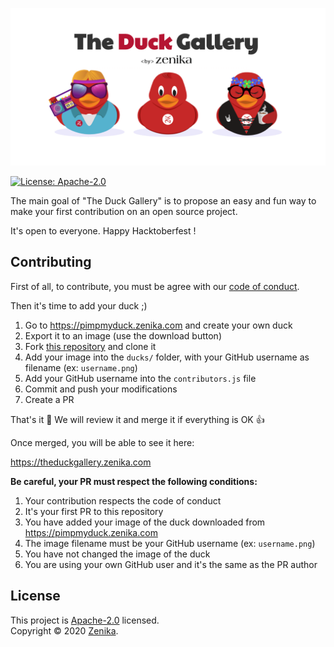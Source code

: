![The Duck Gallery](./assets/social-share.png)

[![License: Apache-2.0](https://img.shields.io/github/license/zenika-open-source/my-zenikanard)](./.github/LICENSE.md)

The main goal of "The Duck Gallery" is to propose an easy and fun way to make your first contribution on an open source project.

It's open to everyone. Happy Hacktoberfest !


## Contributing

First of all, to contribute, you must be agree with our [code of conduct](./.github/CODE_OF_CONDUCT.md).

Then it's time to add your duck ;)

1. Go to https://pimpmyduck.zenika.com and create your own duck
2. Export it to an image (use the download button)
3. Fork [this repository](https://github.com/zenika-open-source/the-duck-gallery) and clone it
4. Add your image into the `ducks/` folder, with your GitHub username as filename (ex: `username.png`)
5. Add your GitHub username into the `contributors.js` file
6. Commit and push your modifications
7. Create a PR

That's it :tada: We will review it and merge it if everything is OK :+1:

Once merged, you will be able to see it here:

https://theduckgallery.zenika.com


**Be careful, your PR must respect the following conditions:**

1. Your contribution respects the code of conduct
1. It's your first PR to this repository
1. You have added your image of the duck downloaded from https://pimpmyduck.zenika.com
1. The image filename must be your GitHub username (ex: `username.png`)
1. You have not changed the image of the duck
1. You are using your own GitHub user and it's the same as the PR author


## License

This project is [Apache-2.0](./.github/LICENSE.md) licensed.<br />
Copyright © 2020 [Zenika](https://oss.zenika.com).
